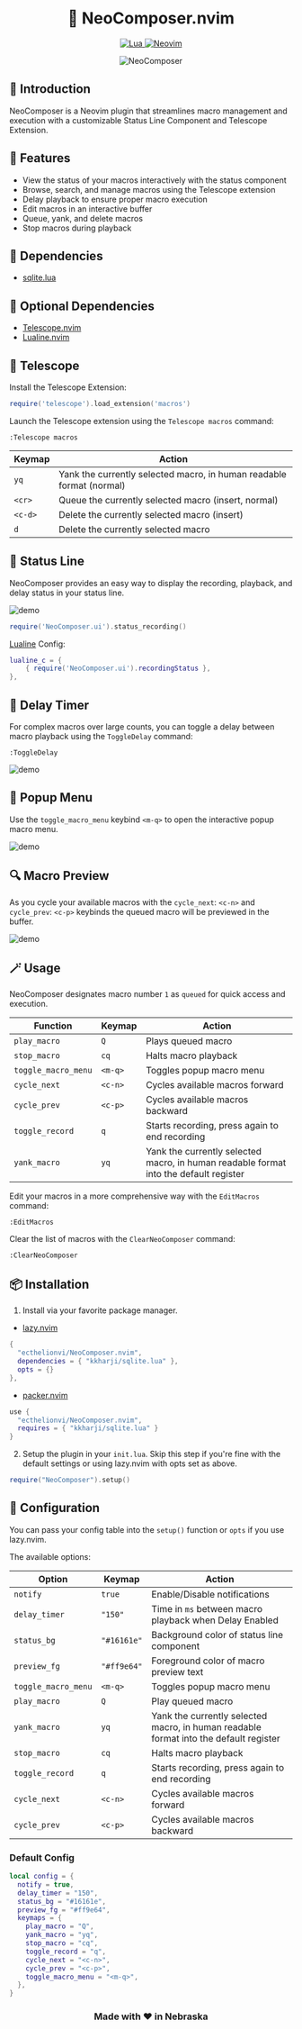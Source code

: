 <h1 align="center">
🎻 NeoComposer.nvim
</h1>

<p align="center">
  <a href="http://www.lua.org">
    <img
      alt="Lua"
      src="https://img.shields.io/badge/Lua-blue.svg?style=for-the-badge&logo=lua"
    />
  </a>
  <a href="https://neovim.io/">
    <img
      alt="Neovim"
      src="https://img.shields.io/badge/NeoVim-%2357A143.svg?&style=for-the-badge&logo=neovim&logoColor=white"
    />
  </a>
</p>

<p align="center">
  <img src="https://raw.githubusercontent.com/ecthelionvi/Images/main/NeoComposer.png" alt="NeoComposer">
</p>

## 🎵 Introduction

NeoComposer is a Neovim plugin that streamlines macro management and execution with a customizable Status Line Component and Telescope Extension.

## 🎹 Features

- View the status of your macros interactively with the status component
- Browse, search, and manage macros using the Telescope extension
- Delay playback to ensure proper macro execution
- Edit macros in an interactive buffer
- Queue, yank, and delete macros
- Stop macros during playback

## 🐔 Dependencies

- [sqlite.lua](https://github.com/kkharji/sqlite.lua)

## 🥚 Optional Dependencies

- [Telescope.nvim](https://github.com/nvim-telescope/telescope.nvim)
- [Lualine.nvim](https://github.com/nvim-lualine/lualine.nvim)

## 🔭 Telescope

Install the Telescope Extension:

```lua
require('telescope').load_extension('macros')
```
Launch the Telescope extension using the `Telescope macros` command:

```vim
:Telescope macros
```
| Keymap         | Action                                                                |
|----------------|-----------------------------------------------------------------------|
| `yq`           | Yank the currently selected macro, in human readable format (normal)  |
| `<cr>`         | Queue the currently selected macro (insert, normal)                   |
| `<c-d>`        | Delete the currently selected macro (insert)                          |
| `d`            | Delete the currently selected macro                                   |

## 🚥 Status Line

NeoComposer provides an easy way to display the recording, playback, and delay status in your status line.

![demo](https://raw.githubusercontent.com/ecthelionvi/Images/main/StatusLine.png)

```lua
require('NeoComposer.ui').status_recording()
```
[Lualine](https://github.com/nvim-lualine/lualine.nvim) Config:

```lua
lualine_c = {
	{ require('NeoComposer.ui').recordingStatus },
},
```
## 🐢 Delay Timer

For complex macros over large counts, you can toggle a delay between macro playback using the `ToggleDelay` command:

```vim
:ToggleDelay
```
![demo](https://raw.githubusercontent.com/ecthelionvi/Images/main/Delay.gif)

## 💭 Popup Menu

Use the `toggle_macro_menu` keybind `<m-q>` to open the interactive popup macro menu.

![demo](https://raw.githubusercontent.com/ecthelionvi/Images/main/Popup.gif)

## 🔍 Macro Preview

As you cycle your available macros with the `cycle_next`: `<c-n>` and `cycle_prev`: `<c-p>` keybinds the queued macro will be previewed in the buffer.

![demo](https://raw.githubusercontent.com/ecthelionvi/Images/main/Preview.gif)

## 🪄 Usage

NeoComposer designates macro number `1` as `queued` for quick access and execution.

| Function            | Keymap           | Action                                                                                |
|---------------------|------------------|---------------------------------------------------------------------------------------|
| `play_macro`        | `Q`              | Plays queued macro                                                                    |
| `stop_macro`        | `cq`             | Halts macro playback                                                                  |
| `toggle_macro_menu` | `<m-q>`          | Toggles popup macro menu                                                              |
| `cycle_next`        | `<c-n>`          | Cycles available macros forward                                                       |
| `cycle_prev`        | `<c-p>`          | Cycles available macros backward                                                      |
| `toggle_record`     | `q`              | Starts recording, press again to end recording                                        |
| `yank_macro`        | `yq`             | Yank the currently selected macro, in human readable format into the default register |

Edit your macros in a more comprehensive way with the `EditMacros` command:

```vim
:EditMacros
```
Clear the list of macros with the `ClearNeoComposer` command:

```vim
:ClearNeoComposer
```
## 📦 Installation

1. Install via your favorite package manager.

- [lazy.nvim](https://github.com/folke/lazy.nvim)
```Lua
{
  "ecthelionvi/NeoComposer.nvim",
  dependencies = { "kkharji/sqlite.lua" },
  opts = {}
},
```

- [packer.nvim](https://github.com/wbthomason/packer.nvim)
```Lua
use {
  "ecthelionvi/NeoComposer.nvim",
  requires = { "kkharji/sqlite.lua" } 
}
```

2. Setup the plugin in your `init.lua`. Skip this step if you're fine with the default settings or using lazy.nvim with opts set as above.
```Lua
require("NeoComposer").setup()
```

## 🔧 Configuration

You can pass your config table into the `setup()` function or `opts` if you use lazy.nvim.

The available options:

| Option              | Keymap           | Action                                                                                |
|---------------------|------------------|---------------------------------------------------------------------------------------|
| `notify`            | `true`           | Enable/Disable notifications                                                          |
| `delay_timer`       | `"150"`          | Time in `ms` between macro playback when Delay Enabled                                |
| `status_bg`         | `"#16161e"`      | Background color of status line component                                             |
| `preview_fg`        | `"#ff9e64"`      | Foreground color of macro preview text                                                |
| `toggle_macro_menu` | `<m-q>`          | Toggles popup macro menu                                                              |
| `play_macro`        | `Q`              | Play queued macro                                                                     |
| `yank_macro`        | `yq`             | Yank the currently selected macro, in human readable format into the default register |
| `stop_macro`        | `cq`             | Halts macro playback                                                                  |
| `toggle_record`     | `q`              | Starts recording, press again to end recording                                        |
| `cycle_next`        | `<c-n>`          | Cycles available macros forward                                                       |
| `cycle_prev`        | `<c-p>`          | Cycles available macros backward                                                      |

### Default Config

```Lua
local config = {
  notify = true,
  delay_timer = "150",
  status_bg = "#16161e",
  preview_fg = "#ff9e64",
  keymaps = {
    play_macro = "Q",
    yank_macro = "yq",
    stop_macro = "cq",
    toggle_record = "q",
    cycle_next = "<c-n>",
    cycle_prev = "<c-p>",
    toggle_macro_menu = "<m-q>",
  },
}
```

<h3 align="center">
Made with ❤️  in Nebraska 
</h3>
